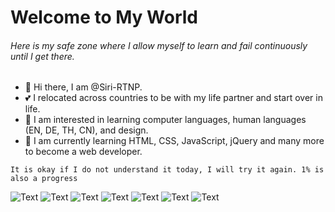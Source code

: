 # Welcome to My World
###### Here is my safe zone where I allow myself to learn and fail continuously until I get there.

- 👋 Hi there, I am @Siri-RTNP. 
- 💕 I relocated across countries to be with my life partner and start over in life.
- 👀 I am interested in learning computer languages, human languages (EN, DE, TH, CN), and design.
- 🌱 I am currently learning HTML, CSS, JavaScript, jQuery and many more to become a web developer.

``` It is okay if I do not understand it today, I will try it again. 1% is also a progress ```

![Text](https://img.shields.io/badge/Udemy-EC5252?style=for-the-badge&logo=Udemy&logoColor=white)
![Text](https://img.shields.io/badge/GitHub-100000?style=for-the-badge&logo=github&logoColor=white)
![Text](https://img.shields.io/badge/GitKraken-179287?style=for-the-badge&logo=GitKraken&logoColor=white)
![Text](https://img.shields.io/badge/HTML5-E34F26?style=for-the-badge&logo=html5&logoColor=white)
![Text](https://img.shields.io/badge/CSS3-1572B6?style=for-the-badge&logo=css3&logoColor=white)
![Text](https://img.shields.io/badge/JavaScript-323330?style=for-the-badge&logo=javascript&logoColor=F7DF1E)
![Text](https://img.shields.io/badge/Adobe%20Creative%20Cloud-DA1F26?style=for-the-badge&logo=Adobe%20Creative%20Cloud&logoColor=white)

<!---
Siri-RTNP/Siri-RTNP is a ✨ special ✨ repository because its `README.md` (this file) appears on your GitHub profile.
You can click the Preview link to take a look at your changes.
--->
